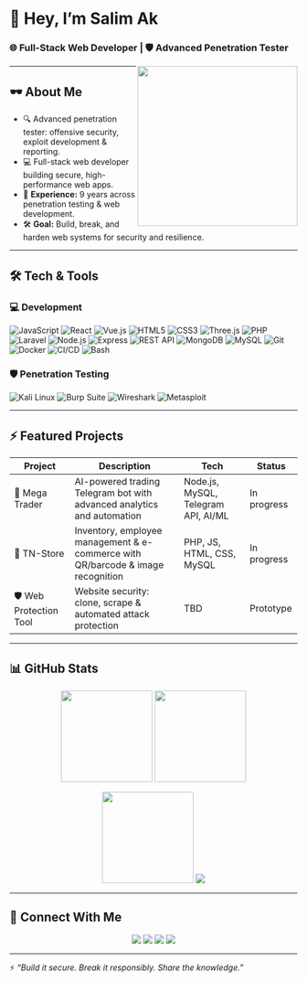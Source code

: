 # 👾 Hey, I’m Salim Ak

### 🌐 Full-Stack Web Developer | 🛡️ Advanced Penetration Tester

<img align="right" src="https://media.giphy.com/media/v1.Y2lkPTc5MGI3NjExcHdrMTlndjZmYmU4cGx2cHJ0NG4xZjF0emtuZTg1MjdnZnJubjY3eiZlcD12MV9naWZzX3NlYXJjaCZjdD1n/l0IyeheChYxx2byDu/giphy.gif" width="280">

---

## 🕶️ About Me
- 🔍 Advanced penetration tester: offensive security, exploit development & reporting.  
- 💻 Full-stack web developer building secure, high-performance web apps.  
- 🎯 **Experience:** 9 years across penetration testing & web development.  
- 🛠️ **Goal:** Build, break, and harden web systems for security and resilience.

---

## 🛠️ Tech & Tools

### 💻 Development
![JavaScript](https://img.shields.io/badge/JavaScript-F7DF1E?style=for-the-badge&logo=javascript&logoColor=black)
![React](https://img.shields.io/badge/React-20232A?style=for-the-badge&logo=react&logoColor=61DAFB)
![Vue.js](https://img.shields.io/badge/Vue.js-35495E?style=for-the-badge&logo=vue.js&logoColor=4FC08D)
![HTML5](https://img.shields.io/badge/HTML5-E34F26?style=for-the-badge&logo=html5&logoColor=white)
![CSS3](https://img.shields.io/badge/CSS3-1572B6?style=for-the-badge&logo=css3&logoColor=white)
![Three.js](https://img.shields.io/badge/Three.js-black?style=for-the-badge&logo=three.js&logoColor=white)
![PHP](https://img.shields.io/badge/PHP-777BB4?style=for-the-badge&logo=php&logoColor=white)
![Laravel](https://img.shields.io/badge/Laravel-FF2D20?style=for-the-badge&logo=laravel&logoColor=white)
![Node.js](https://img.shields.io/badge/Node.js-43853D?style=for-the-badge&logo=node.js&logoColor=white)
![Express](https://img.shields.io/badge/Express-000000?style=for-the-badge&logo=express&logoColor=white)
![REST API](https://img.shields.io/badge/REST_API-02569B?style=for-the-badge&logo=postman&logoColor=white)
![MongoDB](https://img.shields.io/badge/MongoDB-4EA94B?style=for-the-badge&logo=mongodb&logoColor=white)
![MySQL](https://img.shields.io/badge/MySQL-4479A1?style=for-the-badge&logo=mysql&logoColor=white)
![Git](https://img.shields.io/badge/Git-F05032?style=for-the-badge&logo=git&logoColor=white)
![Docker](https://img.shields.io/badge/Docker-2496ED?style=for-the-badge&logo=docker&logoColor=white)
![CI/CD](https://img.shields.io/badge/CI%2FCD-2088FF?style=for-the-badge&logo=github-actions&logoColor=white)
![Bash](https://img.shields.io/badge/Bash-4EAA25?style=for-the-badge&logo=gnubash&logoColor=white)

### 🛡️ Penetration Testing
![Kali Linux](https://img.shields.io/badge/Kali_Linux-268BEE?style=for-the-badge&logo=kalilinux&logoColor=white)
![Burp Suite](https://img.shields.io/badge/Burp_Suite-F37F20?style=for-the-badge&logo=burp-suite&logoColor=white)
![Wireshark](https://img.shields.io/badge/Wireshark-1679A7?style=for-the-badge&logo=wireshark&logoColor=white)
![Metasploit](https://img.shields.io/badge/Metasploit-3B5998?style=for-the-badge&logo=metasploit&logoColor=white)

---

## ⚡ Featured Projects

| Project | Description | Tech | Status |
|--------|-------------|------|--------|
| 🔮 Mega Trader | AI-powered trading Telegram bot with advanced analytics and automation | Node.js, MySQL, Telegram API, AI/ML | In progress |
| 🧾 TN-Store | Inventory, employee management & e-commerce with QR/barcode & image recognition | PHP, JS, HTML, CSS, MySQL | In progress |
| 🛡️ Web Protection Tool | Website security: clone, scrape & automated attack protection | TBD | Prototype |

---

## 📊 GitHub Stats

<p align="center">
  <img src="https://github-readme-stats.vercel.app/api?username=salim-ak09&show_icons=true&theme=radical&hide_border=true&count_private=true" height="160px"/>
  <img src="https://github-readme-stats.vercel.app/api/top-langs/?username=salim-ak09&layout=compact&theme=radical&hide_border=true" height="160px"/>
</p>

<p align="center">
  <img src="https://github-readme-streak-stats.herokuapp.com/?user=salim-ak09&theme=radical&hide_border=true" height="160px"/>
  <img src="https://github-profile-trophy.vercel.app/?username=salim-ak09&theme=radical&no-frame=true&margin-w=15&margin-h=15"/>
</p>

---

## 📡 Connect With Me

<p align="center">
  <a href="https://x.com/salimak09" target="_blank"><img src="https://img.shields.io/badge/X-1DA1F2?style=for-the-badge&logo=twitter&logoColor=white"></a>
  <a href="https://tryhackme.com/p/salim0.9" target="_blank"><img src="https://img.shields.io/badge/TryHackMe-212C42?style=for-the-badge&logo=tryhackme&logoColor=red"></a>
  <a href="https://ctf.hackthebox.com/user/profile/886778" target="_blank"><img src="https://img.shields.io/badge/HackTheBox-9FEF00?style=for-the-badge&logo=hackthebox&logoColor=black"></a>
  <a href="https://t.me/Devone09" target="_blank"><img src="https://img.shields.io/badge/Telegram-0088cc?style=for-the-badge&logo=telegram&logoColor=white"></a>
</p>

---

⚡ *“Build it secure. Break it responsibly. Share the knowledge.”*
